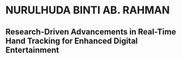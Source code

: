 # NURULHUDA BINTI AB. RAHMAN

## Research-Driven Advancements in Real-Time Hand Tracking for Enhanced Digital Entertainment
